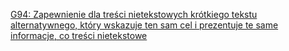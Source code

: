 [G94: Zapewnienie dla treści nietekstowych krótkiego tekstu alternatywnego, który wskazuje ten sam cel i prezentuje te same informacje, co treści nietekstowe](https://www.w3.org/WAI/WCAG21/Techniques/general/G94)